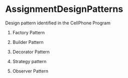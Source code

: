 # AssignmentDesignPatterns

Design pattern identified in the CellPhone Program

1) Factory Pattern

2) Builder Pattern

3) Decorator Pattern

4) Strategy pattern

5) Observer Pattern



